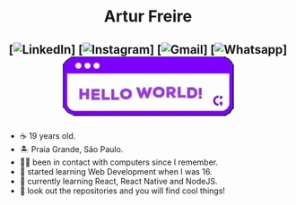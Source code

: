 <h1 align="center">
Artur Freire
</h1>

<h2 align="center">
  
[![LinkedIn](https://img.shields.io/badge/-LinkedIn-7c01fe?style=flat-square&logo=Linkedin&logoColor=white&link=https://www.linkedin.com/in/freirart/)]
[![Instagram](https://img.shields.io/badge/-Instagram-7c01fe?style=flat-square&logo=Instagram&logoColor=white&link=https://www.instagram.com/freirart//)]
[![Gmail](https://img.shields.io/badge/-Gmail-7c01fe?style=flat-square&logo=Gmail&logoColor=white&link=mailto:freirart.contato@gmail.com)]
[![Whatsapp](https://img.shields.io/badge/-Whatsapp-7c01fe?style=flat-square&labelColor=7c01fe&logo=whatsapp&logoColor=white&link=https://api.whatsapp.com/send?phone=5512988344336&text=Olá!)]
![Greetings!👋](https://raw.githubusercontent.com/freirart/freirart/master/hello_world.gif)

</h2>

- ☕ 19 years old.
- 🏝 Praia Grande, São Paulo.
- 👨‍💻 been in contact with computers since I remember. 
- 👶 started learning Web Development when I was 16.
- 🚀 currently learning React, React Native and NodeJS.
- 👀 look out the repositories and you will find cool things!
